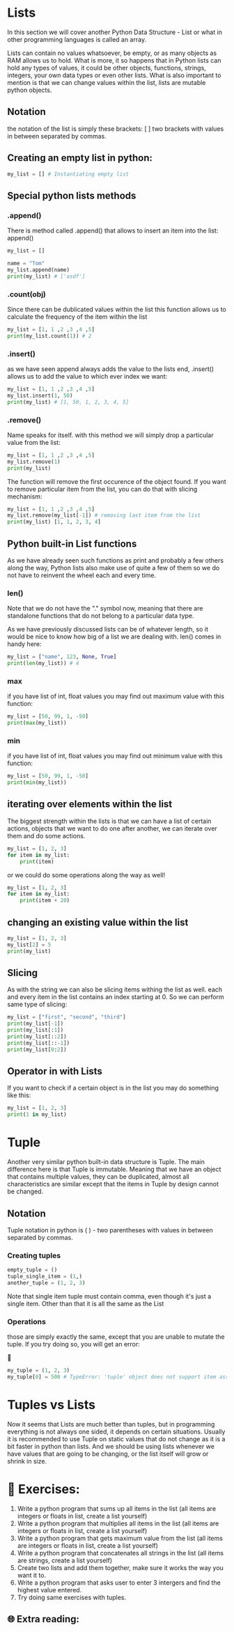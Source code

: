 # Lists

In this section we will cover another Python Data Structure - List or what in other programming languages is called an array.

Lists can contain no values whatsoever, be empty, or as many objects as RAM allows us to hold. What is more, it so happens that in Python lists can hold any types of values,  it could be other objects, functions, strings, integers, your own data types or even other lists. What is also important to mention is that we can change values within the list, lists are mutable python objects.

## Notation
the notation of the list is simply these brackets: [ ] two brackets with values in between separated by commas.

## Creating an empty list in python:
```python
my_list = [] # Instantiating empty list
```
## Special python lists methods

### .append()
There is method called .append() that allows to insert an item into the list: append(<object>)

```python
my_list = []

name = "Tom"
my_list.append(name)
print(my_list) # ['asdf']
```

### .count(obj)

Since there can be dublicated values within the list this function allows us to calculate the frequency of the item within the list
```python
my_list = [1, 1 ,2 ,3 ,4 ,5]
print(my_list.count(1)) # 2
```

### .insert()
as we have seen append always adds the value to the lists end, .insert() allows us to add the value to which ever index we want:
```python
my_list = [1, 1 ,2 ,3 ,4 ,5]
my_list.insert(1, 50)
print(my_list) # [1, 50, 1, 2, 3, 4, 5]
```

### .remove()
Name speaks for itself. with this method we will simply drop a particular value from the list:
```python
my_list = [1, 1 ,2 ,3 ,4 ,5]
my_list.remove(1)
print(my_list)
```
The function will remove the first occurence of the object found. If you want to remove particular item from the list, you can do that with slicing mechanism:
```python
my_list = [1, 1 ,2 ,3 ,4 ,5]
my_list.remove(my_list[-1]) # removing last item from the list
print(my_list) [1, 1, 2, 3, 4]
```

## Python built-in List functions
As we have already seen such functions as print and probably a few others along the way, Python lists also make use of quite a few of them so we do not have to reinvent the wheel each and every time.
### len()
Note that we do not have the "." symbol now, meaning that there are standalone functions that do not belong to a particular data type.

As we have previously discussed lists can be of whatever length, so it would be nice to know how big of a list we are dealing with. len() comes in handy here:
```python
my_list = ["name", 123, None, True]
print(len(my_list)) # 4
```

### max
if you have list of int, float values you may find out maximum value with this function:
```python
my_list = [50, 99, 1, -50]
print(max(my_list))
```

### min
if you have list of int, float values you may find out minimum value with this function:
```python
my_list = [50, 99, 1, -50]
print(min(my_list))
```

## iterating over elements within the list

The biggest strength within the lists is that we can have a list of certain actions, objects that we want to do one after another, we can iterate over them and do some actions. 
```python
my_list = [1, 2, 3]
for item in my_list:
    print(item)
```
or we could do some operations along the way as well!

```python
my_list = [1, 2, 3]
for item in my_list:
    print(item + 20)
```

## changing an existing value within the list

```python
my_list = [1, 2, 3]
my_list[2] = 5
print(my_list)
```
## Slicing
As with the string we can also be slicing items withing the list as well. each and every item in the list contains an index starting at 0. So we can perform same type of slicing:

```python
my_list = ["first", "second", "third"]
print(my_list[-1])
print(my_list[:1])
print(my_list[::2])
print(my_list[::-1])
print(my_list[0:2])
```

## Operator in with Lists

If you want to check if a certain object is in the list you may do something like this:
```python
my_list = [1, 2, 3]
print(1 in my_list)
```
# Tuple

Another very similar python built-in data structure is Tuple. The main difference here is that Tuple is immutable. Meaning that we have an object that contains multiple values, they can be duplicated, almost all characteristics are similar except that the items in Tuple by design cannot be changed.

## Notation

Tuple notation in python is ( ) - two parentheses with values in between separated by commas.

### Creating tuples
```python
empty_tuple = ()
tuple_single_item = (1,)
another_tuple = (1, 2, 3)
```
Note that single item tuple must contain comma, even though it's just a single item. Other than that it is all the same as the List
### Operations

those are simply exactly the same, except that you are unable to mutate the tuple. If you try doing so, you will get an error:

🛑 
```python
my_tuple = (1, 2, 3)
my_tuple[0] = 500 # TypeError: 'tuple' object does not support item assignment
```

# Tuples vs Lists

Now it seems that Lists are much better than tuples, but in programming everything is not always one sided, it depends on certain situations.
Usually it is recommended to use Tuple on static values that do not change as it is a bit faster in python than lists. And we should be using lists whenever we have values that are going to be changing, or the list itself will grow or shrink in size.


# 🧠 Exercises:

1. Write a python program that sums up all items in the list (all items are integers or floats in list, create a list yourself)
1. Write a python program that multiplies all items in the list (all items are integers or floats in list, create a list yourself)
1. Write a python program that gets maximum value from the list (all items are integers or floats in list, create a list yourself)
1. Write a python program that concatenates all strings in the list (all items are strings, create a list yourself)
1. Create two lists and add them together, make sure it works the way you want it to.
1. Write a python program that asks user to enter 3 intergers and find the highest value entered.
1. Try doing same exercises with tuples.


## 🌐  Extra reading:


